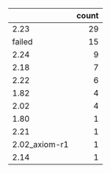 |               |   count |
|:--------------|--------:|
| 2.23          |      29 |
| failed        |      15 |
| 2.24          |       9 |
| 2.18          |       7 |
| 2.22          |       6 |
| 1.82          |       4 |
| 2.02          |       4 |
| 1.80          |       1 |
| 2.21          |       1 |
| 2.02_axiom-r1 |       1 |
| 2.14          |       1 |